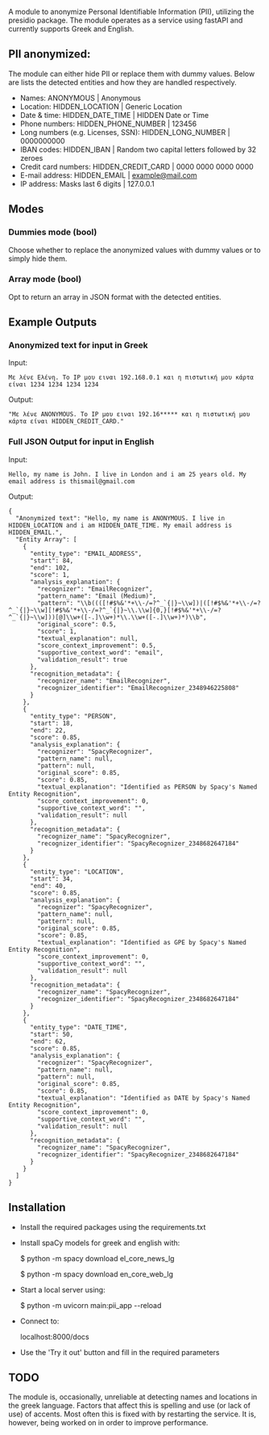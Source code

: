 A module to anonymize Personal Identifiable Information (PII), utilizing the presidio package. The module operates as a service using fastAPI and currently supports Greek and English.

## PII anonymized:

The module can either hide PII or replace them with dummy values. Below are lists the detected entities and how they are handled respectively.

- Names: ANONYMOUS | Anonymous
- Location: HIDDEN_LOCATION | Generic Location
- Date & time: HIDDEN_DATE_TIME | HIDDEN Date or Time 
- Phone numbers: HIDDEN_PHONE_NUMBER | 123456
- Long numbers (e.g. Licenses, SSN): HIDDEN_LONG_NUMBER | 0000000000
- IBAN codes: HIDDEN_IBAN | Random two capital letters followed by 32 zeroes
- Credit card numbers: HIDDEN_CREDIT_CARD | 0000 0000 0000 0000
- E-mail address: HIDDEN_EMAIL | example@mail.com
- IP address: Masks last 6 digits | 127.0.0.1


## Modes

### Dummies mode (bool)
Choose whether to replace the anonymized values with dummy values or to simply hide them.

### Array mode (bool)
Opt to return an array in JSON format with the detected entities.


## Example Outputs

### Anonymized text for input in Greek

Input:
```
Με λένε Ελένη. Το IP μου ειναι 192.168.0.1 και η πιστωτική μου κάρτα είναι 1234 1234 1234 1234
```

Output:
```
"Με λένε ANONYMOUS. Το IP μου ειναι 192.16***** και η πιστωτική μου κάρτα είναι HIDDEN_CREDIT_CARD."
```
### Full JSON Output for input in English

Input:
```
Hello, my name is John. I live in London and i am 25 years old. My email address is thismail@gmail.com
```

Output:
```
{
  "Anonymized text": "Hello, my name is ANONYMOUS. I live in HIDDEN_LOCATION and i am HIDDEN_DATE_TIME. My email address is HIDDEN_EMAIL.",
  "Entity Array": [
    {
      "entity_type": "EMAIL_ADDRESS",
      "start": 84,
      "end": 102,
      "score": 1,
      "analysis_explanation": {
        "recognizer": "EmailRecognizer",
        "pattern_name": "Email (Medium)",
        "pattern": "\\b((([!#$%&'*+\\-/=?^_`{|}~\\w])|([!#$%&'*+\\-/=?^_`{|}~\\w][!#$%&'*+\\-/=?^_`{|}~\\.\\w]{0,}[!#$%&'*+\\-/=?^_`{|}~\\w]))[@]\\w+([-.]\\w+)*\\.\\w+([-.]\\w+)*)\\b",
        "original_score": 0.5,
        "score": 1,
        "textual_explanation": null,
        "score_context_improvement": 0.5,
        "supportive_context_word": "email",
        "validation_result": true
      },
      "recognition_metadata": {
        "recognizer_name": "EmailRecognizer",
        "recognizer_identifier": "EmailRecognizer_2348946225808"
      }
    },
    {
      "entity_type": "PERSON",
      "start": 18,
      "end": 22,
      "score": 0.85,
      "analysis_explanation": {
        "recognizer": "SpacyRecognizer",
        "pattern_name": null,
        "pattern": null,
        "original_score": 0.85,
        "score": 0.85,
        "textual_explanation": "Identified as PERSON by Spacy's Named Entity Recognition",
        "score_context_improvement": 0,
        "supportive_context_word": "",
        "validation_result": null
      },
      "recognition_metadata": {
        "recognizer_name": "SpacyRecognizer",
        "recognizer_identifier": "SpacyRecognizer_2348682647184"
      }
    },
    {
      "entity_type": "LOCATION",
      "start": 34,
      "end": 40,
      "score": 0.85,
      "analysis_explanation": {
        "recognizer": "SpacyRecognizer",
        "pattern_name": null,
        "pattern": null,
        "original_score": 0.85,
        "score": 0.85,
        "textual_explanation": "Identified as GPE by Spacy's Named Entity Recognition",
        "score_context_improvement": 0,
        "supportive_context_word": "",
        "validation_result": null
      },
      "recognition_metadata": {
        "recognizer_name": "SpacyRecognizer",
        "recognizer_identifier": "SpacyRecognizer_2348682647184"
      }
    },
    {
      "entity_type": "DATE_TIME",
      "start": 50,
      "end": 62,
      "score": 0.85,
      "analysis_explanation": {
        "recognizer": "SpacyRecognizer",
        "pattern_name": null,
        "pattern": null,
        "original_score": 0.85,
        "score": 0.85,
        "textual_explanation": "Identified as DATE by Spacy's Named Entity Recognition",
        "score_context_improvement": 0,
        "supportive_context_word": "",
        "validation_result": null
      },
      "recognition_metadata": {
        "recognizer_name": "SpacyRecognizer",
        "recognizer_identifier": "SpacyRecognizer_2348682647184"
      }
    }
  ]
}

```

## Installation

- Install the required packages using the requirements.txt

- Install spaCy models for greek and english with:

    $ python -m spacy download el_core_news_lg
    
    $ python -m spacy download en_core_web_lg

- Start a local server using:

    $ python -m uvicorn main:pii_app --reload

- Connect to:

    localhost:8000/docs

- Use the 'Try it out' button and fill in the required parameters


## TODO

The module is, occasionally, unreliable at detecting names and locations in the greek language. Factors that affect this is spelling and use (or lack of use) of accents. Most often this is fixed with by restarting the service. It is, however, being worked on in order to improve performance.